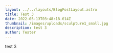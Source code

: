 ```yaml
---
layout: ../../layouts/BlogPostLayout.astro
title: Test 3
date: 2022-05-13T03:48:18.014Z
thumbnail: /images/uploads/sculpture1_small.jpg
description: test 3
author: Tester
---
```

test 3